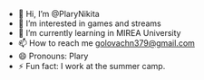 - 👋 Hi, I’m @PlaryNikita
- 👀 I’m interested in games and streams
- 🌱 I’m currently learning in MIREA University
- 📫 How to reach me golovachn379@gmail.com
- 😄 Pronouns: Plary
- ⚡ Fun fact: I work at the summer camp.

<!---
PlaryNikita/PlaryNikita is a ✨ special ✨ repository because its `README.md` (this file) appears on your GitHub profile.
You can click the Preview link to take a look at your changes.
--->
